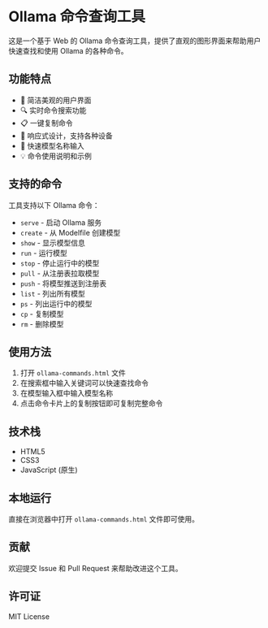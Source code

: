 # Ollama 命令查询工具

这是一个基于 Web 的 Ollama 命令查询工具，提供了直观的图形界面来帮助用户快速查找和使用 Ollama 的各种命令。

## 功能特点

- 🚀 简洁美观的用户界面
- 🔍 实时命令搜索功能
- 📋 一键复制命令
- 📱 响应式设计，支持各种设备
- 🎯 快速模型名称输入
- 💡 命令使用说明和示例

## 支持的命令

工具支持以下 Ollama 命令：

- `serve` - 启动 Ollama 服务
- `create` - 从 Modelfile 创建模型
- `show` - 显示模型信息
- `run` - 运行模型
- `stop` - 停止运行中的模型
- `pull` - 从注册表拉取模型
- `push` - 将模型推送到注册表
- `list` - 列出所有模型
- `ps` - 列出运行中的模型
- `cp` - 复制模型
- `rm` - 删除模型

## 使用方法

1. 打开 `ollama-commands.html` 文件
2. 在搜索框中输入关键词可以快速查找命令
3. 在模型输入框中输入模型名称
4. 点击命令卡片上的复制按钮即可复制完整命令

## 技术栈

- HTML5
- CSS3
- JavaScript (原生)

## 本地运行

直接在浏览器中打开 `ollama-commands.html` 文件即可使用。

## 贡献

欢迎提交 Issue 和 Pull Request 来帮助改进这个工具。

## 许可证

MIT License 